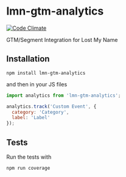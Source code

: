 # lmn-gtm-analytics

[![Code Climate](https://codeclimate.com/github/Lostmyname/lmn-gtm-analytics/badges/gpa.svg)](https://codeclimate.com/github/Lostmyname/lmn-gtm-analytics)

GTM/Segment Integration for Lost My Name

## Installation

```shell
npm install lmn-gtm-analytics
```

and then in your JS files

```javascript
import analytics from 'lmn-gtm-analytics';

analytics.track('Custom Event', {
  category: 'Category',
  label: 'Label'
});
```

## Tests

Run the tests with

```shell
npm run coverage
```
